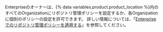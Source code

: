 Enterpriseのオーナーは、{% data variables.product.product_location %}内のすべてのOrganizationにリポジトリ管理ポリシーを設定するか、各Organizationに個別のポリシーの設定を許可できます。 詳しい情報については、「[Enterprise でのリポジトリ管理ポリシーを適用する](/admin/policies/enforcing-policies-for-your-enterprise/enforcing-repository-management-policies-in-your-enterprise)」を参照してください。
